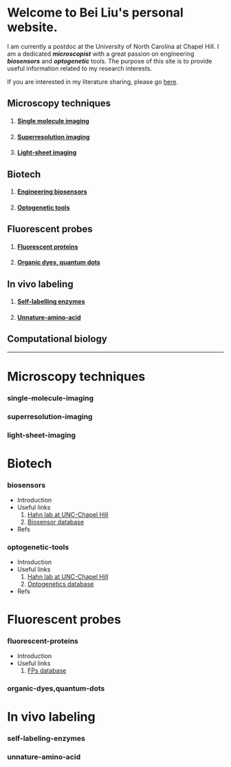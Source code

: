 # Welcome to Bei Liu's personal website.
I am currently a postdoc at the University of North Carolina at Chapel Hill. I am a dedicated ***microscopist*** with a great passion on engineering ***biosensors*** and ***optogenetic*** tools. The purpose of this site is to provide useful information related to my research interests.

If you are interested in my literature sharing, please go [here](../pages/literatures.md).

## Microscopy techniques
1. #### [Single molecule imaging](#single-molecule-imaging)
2. #### [Superresolution imaging](#superresolution-imaging)
3. #### [Light-sheet imaging](#light-sheet-imaging)


## Biotech
1. #### [Engineering biosensors](#biosensors)
2. #### [Optogenetic tools](#optogenetic-tools)

## Fluorescent probes
1. #### [Fluorescent proteins](#fluorescent-proteins)
2. #### [Organic dyes, quantum dots](#organic-dyes,quantum-dots)

## In vivo labeling
1. #### [Self-labelling enzymes](#self-labelling-enzymes)
2. #### [Unnature-amino-acid](#unnature-amino-acid)

## Computational biology
----------
# Microscopy techniques
### single-molecule-imaging
### superresolution-imaging
### light-sheet-imaging

# Biotech
### biosensors
- Introduction
- Useful links
  1. [Hahn lab at UNC-Chapel Hill](http://www.hahnlab.com/)
  2. [Biosensor database](https://biosensordb.ucsd.edu/index.php)
- Refs
### optogenetic-tools
- Introduction
- Useful links
  1. [Hahn lab at UNC-Chapel Hill](http://www.hahnlab.com/)
  2. [Optogenetics database](https://www.optobase.org/)
- Refs 
# Fluorescent probes
### fluorescent-proteins
- Introduction
- Useful links
    1. [FPs database](https://www.fpbase.org/)
### organic-dyes,quantum-dots

# In vivo labeling
### self-labeling-enzymes
### unnature-amino-acid
